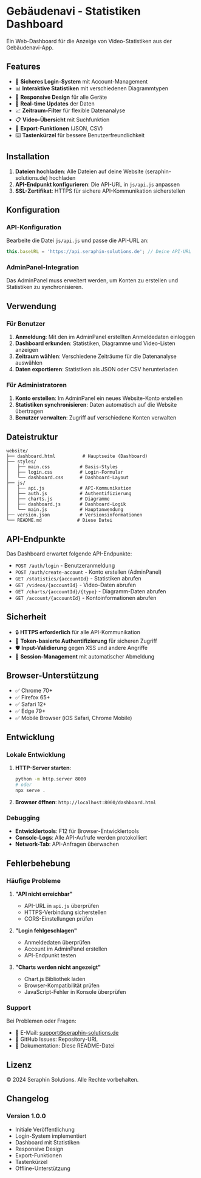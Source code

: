 # Gebäudenavi - Statistiken Dashboard

Ein Web-Dashboard für die Anzeige von Video-Statistiken aus der Gebäudenavi-App.

## Features

- 🔐 **Sicheres Login-System** mit Account-Management
- 📊 **Interaktive Statistiken** mit verschiedenen Diagrammtypen
- 📱 **Responsive Design** für alle Geräte
- 🔄 **Real-time Updates** der Daten
- 📈 **Zeitraum-Filter** für flexible Datenanalyse
- 📋 **Video-Übersicht** mit Suchfunktion
- 💾 **Export-Funktionen** (JSON, CSV)
- ⌨️ **Tastenkürzel** für bessere Benutzerfreundlichkeit

## Installation

1. **Dateien hochladen**: Alle Dateien auf deine Website (seraphin-solutions.de) hochladen
2. **API-Endpunkt konfigurieren**: Die API-URL in `js/api.js` anpassen
3. **SSL-Zertifikat**: HTTPS für sichere API-Kommunikation sicherstellen

## Konfiguration

### API-Konfiguration

Bearbeite die Datei `js/api.js` und passe die API-URL an:

```javascript
this.baseURL = 'https://api.seraphin-solutions.de'; // Deine API-URL
```

### AdminPanel-Integration

Das AdminPanel muss erweitert werden, um Konten zu erstellen und Statistiken zu synchronisieren.

## Verwendung

### Für Benutzer

1. **Anmeldung**: Mit den im AdminPanel erstellten Anmeldedaten einloggen
2. **Dashboard erkunden**: Statistiken, Diagramme und Video-Listen anzeigen
3. **Zeitraum wählen**: Verschiedene Zeiträume für die Datenanalyse auswählen
4. **Daten exportieren**: Statistiken als JSON oder CSV herunterladen

### Für Administratoren

1. **Konto erstellen**: Im AdminPanel ein neues Website-Konto erstellen
2. **Statistiken synchronisieren**: Daten automatisch auf die Website übertragen
3. **Benutzer verwalten**: Zugriff auf verschiedene Konten verwalten

## Dateistruktur

```
website/
├── dashboard.html          # Hauptseite (Dashboard)
├── styles/
│   ├── main.css           # Basis-Styles
│   ├── login.css          # Login-Formular
│   └── dashboard.css      # Dashboard-Layout
├── js/
│   ├── api.js             # API-Kommunikation
│   ├── auth.js            # Authentifizierung
│   ├── charts.js          # Diagramme
│   ├── dashboard.js       # Dashboard-Logik
│   └── main.js            # Hauptanwendung
├── version.json           # Versionsinformationen
└── README.md             # Diese Datei
```

## API-Endpunkte

Das Dashboard erwartet folgende API-Endpunkte:

- `POST /auth/login` - Benutzeranmeldung
- `POST /auth/create-account` - Konto erstellen (AdminPanel)
- `GET /statistics/{accountId}` - Statistiken abrufen
- `GET /videos/{accountId}` - Video-Daten abrufen
- `GET /charts/{accountId}/{type}` - Diagramm-Daten abrufen
- `GET /account/{accountId}` - Kontoinformationen abrufen

## Sicherheit

- 🔒 **HTTPS erforderlich** für alle API-Kommunikation
- 🔑 **Token-basierte Authentifizierung** für sicheren Zugriff
- 🛡️ **Input-Validierung** gegen XSS und andere Angriffe
- 🔐 **Session-Management** mit automatischer Abmeldung

## Browser-Unterstützung

- ✅ Chrome 70+
- ✅ Firefox 65+
- ✅ Safari 12+
- ✅ Edge 79+
- ✅ Mobile Browser (iOS Safari, Chrome Mobile)

## Entwicklung

### Lokale Entwicklung

1. **HTTP-Server starten**:
   ```bash
   python -m http.server 8000
   # oder
   npx serve .
   ```

2. **Browser öffnen**: `http://localhost:8000/dashboard.html`

### Debugging

- **Entwicklertools**: F12 für Browser-Entwicklertools
- **Console-Logs**: Alle API-Aufrufe werden protokolliert
- **Network-Tab**: API-Anfragen überwachen

## Fehlerbehebung

### Häufige Probleme

1. **"API nicht erreichbar"**
   - API-URL in `api.js` überprüfen
   - HTTPS-Verbindung sicherstellen
   - CORS-Einstellungen prüfen

2. **"Login fehlgeschlagen"**
   - Anmeldedaten überprüfen
   - Account im AdminPanel erstellen
   - API-Endpunkt testen

3. **"Charts werden nicht angezeigt"**
   - Chart.js Bibliothek laden
   - Browser-Kompatibilität prüfen
   - JavaScript-Fehler in Konsole überprüfen

### Support

Bei Problemen oder Fragen:
- 📧 E-Mail: support@seraphin-solutions.de
- 📱 GitHub Issues: Repository-URL
- 📖 Dokumentation: Diese README-Datei

## Lizenz

© 2024 Seraphin Solutions. Alle Rechte vorbehalten.

## Changelog

### Version 1.0.0
- Initiale Veröffentlichung
- Login-System implementiert
- Dashboard mit Statistiken
- Responsive Design
- Export-Funktionen
- Tastenkürzel
- Offline-Unterstützung
